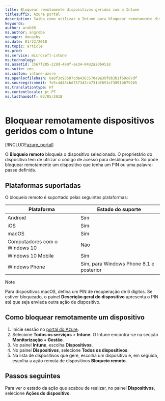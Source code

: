 ```yaml
---
title: Bloquear remotamente dispositivos geridos com o Intune
titlesuffix: Azure portal
description: Saiba como utilizar o Intune para bloquear remotamente dispositivos que gere."
keywords: 
author: arob98
ms.author: angrobe
manager: dougeby
ms.date: 01/22/2018
ms.topic: article
ms.prod: 
ms.service: microsoft-intune
ms.technology: 
ms.assetid: 3b67f285-229d-4a0f-ae34-0402a20b4518
ms.suite: ems
ms.custom: intune-azure
ms.openlocfilehash: 0a8f3c93507cde4363570a9a39f8b3b1f69c07df
ms.sourcegitcommit: 7e5c4d43cbd757342cb731bf691ef3891b0792b5
ms.translationtype: HT
ms.contentlocale: pt-PT
ms.lasthandoff: 03/05/2018
---
```

# <a name="remotely-lock-managed-devices-with-intune"></a>Bloquear remotamente dispositivos geridos com o Intune


[!INCLUDE[azure_portal](./includes/azure_portal.md)]

O **Bloqueio remoto** bloqueia o dispositivo selecionado. O proprietário do dispositivo tem de utilizar o código de acesso para desbloqueá-lo. Só pode bloquear remotamente um dispositivo que tenha um PIN ou uma palavra-passe definida.

## <a name="supported-platforms"></a>Plataformas suportadas

O bloqueio remoto é suportado pelas seguintes plataformas:

|Plataforma|Estado do suporte|
|---|---|
|Android|Sim|
|iOS|Sim|
|macOS|Sim|
|Computadores com o Windows 10|Não|
|Windows 10 Mobile|Sim|
|Windows Phone|Sim, para Windows Phone 8.1 e posterior|

> [!NOTE]  
> Para dispositivos macOS, defina um PIN de recuperação de 6 dígitos. Se estiver bloqueado, o painel **Descrição geral do dispositivo** apresenta o PIN até que seja enviada outra ação de dispositivo.

## <a name="how-to-remote-lock-a-device"></a>Como bloquear remotamente um dispositivo

1. Inicie sessão no [portal do Azure](https://portal.azure.com).
2. Selecione **Todos os serviços** > **Intune**. O Intune encontra-se na secção **Monitorização + Gestão**.
3. No painel **Intune**, escolha **Dispositivos**.
4. No painel **Dispositivos**, selecione **Todos os dispositivos**.
5. Na lista de dispositivos que gere, escolha um dispositivo e, em seguida, escolha a ação remota de dispositivos **Bloqueio remoto**.

## <a name="next-steps"></a>Passos seguintes

Para ver o estado da ação que acabou de realizar, no painel **Dispositivos**, selecione **Ações do dispositivo**.
